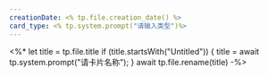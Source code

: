 ```yaml
---
creationDate: <% tp.file.creation_date() %>
card_type: <% tp.system.prompt("请输入类型")%>
---
```

<%*
let title = tp.file.title
if (title.startsWith("Untitled")) {
title = await tp.system.prompt("请卡片名称");
}
await tp.file.rename(title)
-%>